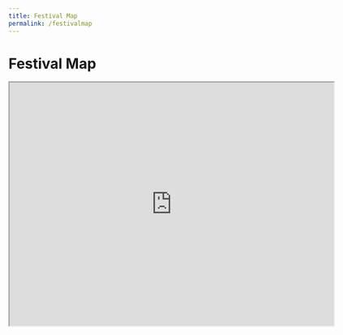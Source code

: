 ```yaml
---
title: Festival Map
permalink: /festivalmap
---
```

<html>
<body>
<h1>Festival Map</h1>
<iframe src="https://www.google.com/maps/d/embed?mid=1iocybSAgqXITlJxyuPm-Vo-BxEwqcVc&ehbc=2E312F" width="640" height="480"></iframe>
</body>
</html>
